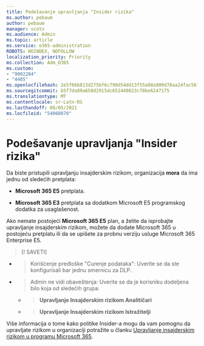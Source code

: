 ```yaml
---
title: Podešavanje upravljanja "Insider rizika"
ms.author: pebaum
author: pebaum
manager: scotv
ms.audience: Admin
ms.topic: article
ms.service: o365-administration
ROBOTS: NOINDEX, NOFOLLOW
localization_priority: Priority
ms.collection: Adm_O365
ms.custom:
- "9002284"
- "4405"
ms.openlocfilehash: 2e5f66b813d275bf6c799d54dd13f55a08a909d78aa24fac56f54caf8a0f4f58
ms.sourcegitcommit: b5f7da89a650d2915dc652449623c78be6247175
ms.translationtype: MT
ms.contentlocale: sr-Latn-RS
ms.lasthandoff: 08/05/2021
ms.locfileid: "54060870"
---
```

# <a name="set-up-insider-risk-management"></a>Podešavanje upravljanja "Insider rizika"

Da biste pristupili upravljanju insajderskim rizikom, organizacija **mora** da ima jednu od sledećih pretplata:

- **Microsoft 365 E5** pretplata.

- **Microsoft 365 E3** pretplata sa dodatkom Microsoft E5 programskog dodatka za usaglašenost.

Ako nemate postojeći **Microsoft 365 E5** plan, a želite da isprobajte upravljanje insajderskim rizikom, možete da dodate Microsoft 365 u postojeću pretplatu ili da se upišete za probnu verziju usluge Microsoft 365 Enterprise E5.

> [! SAVETI]
- > Korišćenje predloške "Curenje podataka": Uverite se da ste konfigurisali bar jednu smernicu za DLP.
- > Admin ne vidi obaveštenja: Uverite se da je korisniku dodeljena bilo koja od sledećih grupa:
    - >**Upravljanje Insajderskim rizikom Analitičari**
    - >**Upravljanje Insajderskim rizikom Istražitelji**

Više informacija o tome kako politike Insider-a mogu da vam pomognu da upravljate rizikom u organizaciji potražite u članku [Upravljanje insajderskim rizikom u programu Microsoft 365](https://go.microsoft.com/fwlink/?linkid=2123907).

